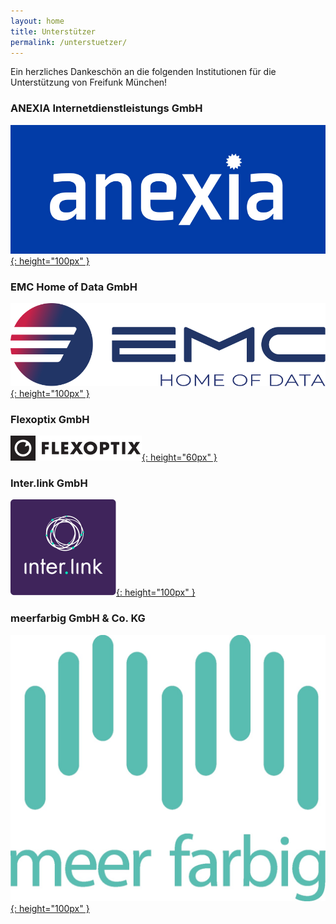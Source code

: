 ```yaml
---
layout: home
title: Unterstützer
permalink: /unterstuetzer/
---
```


Ein herzliches Dankeschön an die folgenden Institutionen für die Unterstützung
von Freifunk München!

### ANEXIA Internetdienstleistungs GmbH

[![ANEXIA logo](/assets/unterstuetzung/anexia.jpg){: height="100px" }][anexia]

### EMC Home of Data GmbH

[![EMC logo](/assets/unterstuetzung/emc-logo.svg){: height="100px" }][emc-homeofdata]

### Flexoptix GmbH

[![Flexoptix logo](/assets/unterstuetzung/flexoptix.png){: height="60px" }][flexoptix]

### Inter.link GmbH

[![Inter.link logo](/assets/unterstuetzung/interlink_logo.svg){: height="100px" }][interlink]

### meerfarbig GmbH & Co. KG

[![meerfarbig logo](/assets/unterstuetzung/meerfarbig.jpeg){: height="100px" }][meerfarbig]

[anexia]: https://www.anexia.com/
[emc-homeofdata]: https://www.emc-homeofdata.de/
[flexoptix]: https://www.flexoptix.net/
[meerfarbig]: https://meerfarbig.net/
[interlink]: https://inter.link/
